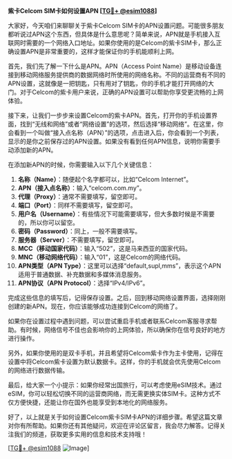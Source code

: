 **紫卡Celcom SIM卡如何设置APN [[TG💪+ @esim1088](https://t.me/s/esim1088)]**

大家好，今天咱们来聊聊关于紫卡Celcom SIM卡的APN设置问题。可能很多朋友都听说过APN这个东西，但具体是什么意思呢？简单来说，APN就是手机接入互联网时需要的一个网络入口地址。如果你使用的是Celcom的紫卡SIM卡，那么正确设置APN是非常重要的，这样才能保证你的手机能顺利上网。

首先，我们先了解一下什么是APN。APN（Access Point Name）是移动设备连接到移动网络服务提供商的数据网络时所使用的网络名称。不同的运营商有不同的APN设置，这就像是一把钥匙，只有用对了钥匙，你的手机才能打开网络的大门。对于Celcom的紫卡用户来说，正确的APN设置可以帮助你享受更流畅的上网体验。

接下来，让我们一步步来设置Celcom的紫卡APN。首先，打开你的手机设置界面，找到“无线和网络”或者“网络设置”的选项，然后选择“移动网络”。在这里，你会看到一个叫做“接入点名称（APN）”的选项，点击进入后，你会看到一个列表，显示的是你之前保存过的APN设置。如果没有看到任何APN信息，说明你需要手动添加新的APN。

在添加新APN的时候，你需要输入以下几个关键信息：

1. **名称（Name）**：随便起个名字都可以，比如“Celcom Internet”。
2. **APN（接入点名称）**：输入“celcom.com.my”。
3. **代理（Proxy）**：通常不需要填写，留空即可。
4. **端口（Port）**：同样不需要填写，留空即可。
5. **用户名（Username）**：有些情况下可能需要填写，但大多数时候是不需要的，所以你可以留空。
6. **密码（Password）**：同上，一般不需要填写。
7. **服务器（Server）**：不需要填写，留空即可。
8. **MCC（移动国家代码）**：输入“502”，这是马来西亚的国家代码。
9. **MNC（移动网络代码）**：输入“01”，这是Celcom的网络代码。
10. **APN类型（APN Type）**：这里可以选择“default,supl,mms”，表示这个APN适用于普通数据、补充数据和多媒体消息服务。
11. **APN协议（APN Protocol）**：选择“IPv4/IPv6”。

完成这些信息的填写后，记得保存设置。之后，回到移动网络设置界面，选择刚刚创建的新APN。现在，你应该能够成功连接到Celcom的网络了。

如果你在设置过程中遇到问题，可以尝试重启手机或者联系Celcom客服寻求帮助。有时候，网络信号不佳也会影响你的上网体验，所以确保你在信号良好的地方进行操作。

另外，如果你使用的是双卡手机，并且希望将Celcom紫卡作为主卡使用，记得在设置中将Celcom紫卡设置为默认数据卡。这样，你的手机就会优先使用Celcom的网络进行数据传输。

最后，给大家一个小提示：如果你经常出国旅行，可以考虑使用eSIM技术。通过eSIM，你可以轻松切换不同的运营商网络，而无需更换实体SIM卡。这种方式不仅方便快捷，还能让你在国外也能享受到本地化的网络服务。

好了，以上就是关于如何设置Celcom紫卡SIM卡APN的详细步骤。希望这篇文章对你有所帮助。如果你还有其他疑问，欢迎在评论区留言，我会尽力解答。记得关注我们的频道，获取更多实用的信息和技术支持哦！

[[TG💪+ @esim1088](https://t.me/s/esim1088) ![Image](https://i.postimg.cc/4NQfJmqS/Snipaste-2025-05-13-00-14-12.png)]
